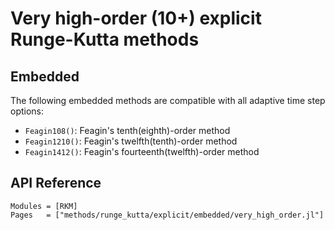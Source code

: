 
# Very high-order (10+) explicit Runge-Kutta methods

## Embedded

The following embedded methods are compatible with all adaptive time step options:

- `Feagin108()`: Feagin's tenth(eighth)-order method
- `Feagin1210()`: Feagin's twelfth(tenth)-order method
- `Feagin1412()`: Feagin's fourteenth(twelfth)-order method

## API Reference

```@autodocs
Modules = [RKM]
Pages   = ["methods/runge_kutta/explicit/embedded/very_high_order.jl"]
```